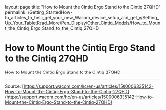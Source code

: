 layout: page
title: "How to Mount the Cintiq Ergo Stand to the Cintiq 27QHD"
permalink: /Getting_StartedHow-to_articles_to_help_get_your_new_Wacom_device_setup_and_get_y/Setting_Up_Your_TabletRead_More/Pen_Display/Other_Cintiq_Models/How_to_Mount_the_Cintiq_Ergo_Stand_to_the_Cintiq_27QHD

# How to Mount the Cintiq Ergo Stand to the Cintiq 27QHD

How to Mount the Cintiq Ergo Stand to the Cintiq 27QHD

---
Source: [https://support.wacom.com/hc/en-us/articles/1500006335142-How-to-Mount-the-Cintiq-Ergo-Stand-to-the-Cintiq-27QHD](https://support.wacom.com/hc/en-us/articles/1500006335142-How-to-Mount-the-Cintiq-Ergo-Stand-to-the-Cintiq-27QHD)
